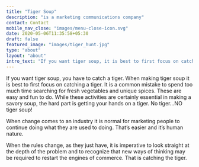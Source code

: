```yaml
---
title: "Tiger Soup"
description: "is a marketing communications company"
contact: Contact
mobile_nav_close: "images/menu-close-icon.svg"
date: 2020-05-06T11:35:58+05:30
draft: false
featured_image: "images/tiger_hunt.jpg"
type: "about"
layout: "about"
intro_text: "If you want tiger soup, it is best to first focus on catching the tiger."
---
```


If you want tiger soup, you have to catch a tiger. When making tiger soup it is best to first focus on catching a tiger. It is a common mistake to spend too much time searching for fresh vegetables and unique spices. These are easy and fun to do. While these activities are certainly essential in making a savory soup, the hard part is getting your hands on a tiger. No tiger...NO tiger soup!

When change comes to an industry it is normal for marketing people to continue doing what they are used to doing. That’s easier and it’s human nature.

When the rules change, as they just have, it is imperative to look straight at the depth of the problem and to recognize that new ways of thinking may be required to restart the engines of commerce. That is catching the tiger.

